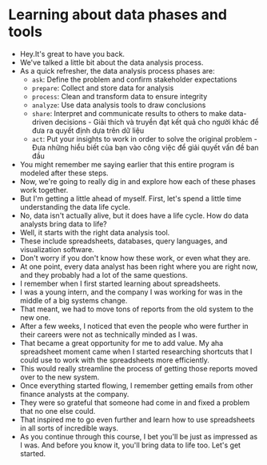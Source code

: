 # Learning about data phases and tools

- Hey.It's great to have you back.
- We've talked a little bit about the data analysis process.
- As a quick refresher, the data analysis process phases are:
  - `ask`: Define the problem and confirm stakeholder expectations
  - `prepare`: Collect and store data for analysis
  - `process`: Clean and transform data to ensure integrity
  - `analyze`: Use data analysis tools to draw conclusions
  - `share`: Interpret and communicate results to others to make data-driven decisions - Giải thích và truyền đạt kết quả cho người khác để đưa ra quyết định dựa trên dữ liệu
  - `act`: Put your insights to work in order to solve the original problem - Đưa những hiểu biết của bạn vào công việc để giải quyết vấn đề ban đầu
- You might remember me saying earlier that this entire program is modeled after these steps.
- Now, we're going to really dig in and explore how each of these phases work together.
- But I'm getting a little ahead of myself. First, let's spend a little time understanding the data life cycle.
- No, data isn't actually alive, but it does have a life cycle. How do data analysts bring data to life?
- Well, it starts with the right data analysis tool.
- These include spreadsheets, databases, query languages, and visualization software.
- Don't worry if you don't know how these work, or even what they are.
- At one point, every data analyst has been right where you are right now, and they probably had a lot of the same questions.
- I remember when I first started learning about spreadsheets.
- I was a young intern, and the company I was working for was in the middle of a big systems change.
- That meant, we had to move tons of reports from the old system to the new one.
- After a few weeks, I noticed that even the people who were further in their careers were not as technically minded as I was.
- That became a great opportunity for me to add value. My aha spreadsheet moment came when I started researching shortcuts that I could use to work with the spreadsheets more efficiently.
- This would really streamline the process of getting those reports moved over to the new system.
- Once everything started flowing, I remember getting emails from other finance analysts at the company.
- They were so grateful that someone had come in and fixed a problem that no one else could.
- That inspired me to go even further and learn how to use spreadsheets in all sorts of incredible ways.
- As you continue through this course, I bet you'll be just as impressed as I was. And before you know it, you'll bring data to life too. Let's get started.
